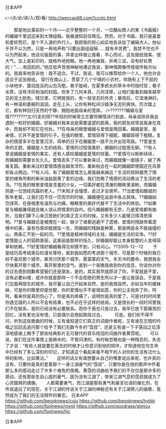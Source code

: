 
日本APP




👉/点/此/进/入/观/看/ http://wencao66.com?ccotc.html




　　那是他出事前的一个月——近乎整整的一个月，一位酷似商人的某《书画报》的编辑千里迢迢来到大理组稿。我被通知前往晤见。然而，对于书画，我只是喜爱和爱好而已，是个不入道的外行人。我把我的担心如实地告诉给了编辑大人。他似乎并不以为然，只是一再地声称“只要出面组组稿……就有辛苦费”。我禁不住也不以为然起来。他谈论版面的事，并拿出样报让我看，平心而论，这张报纸很美、很大气，加上是彩印的，就格外地抢眼。他一再地催我，并再三说，会有好处费的！“……有回扣的。”他压低声音很神秘地凑近我说，那神情颇像传授祖传秘方似的。我直率地告诉他：我不适合。不过，我说，我可以推荐给你一个人，他也许会适合于这张报纸。
穿行在南山上，贯穿了几个宁靖的小农村，伴随有上下不屈的小块地步、震动连亘的山包沟壑。巷子陡峭，在夏季疯长的草木中时隐时现；巷子水质，没有洋灰柏油的封固。但多了几何本真，几何淳厚。让咱们能看到越来越罕见的泥土脸色。晴日里，它明晃晃的，有一层坚忍的外壳；暴雨后，它湿淋淋的，有一种温和委婉的滋润。走在上头，让你有种松间沙路净无泥的爽快。历次踏上它，都有种回归天然的宁静，拥抱地面母亲的宽厚。
/>???????婚姻与爱情????????文/行走的雨??年轻的时候常立志要将懒惰进行到底，母亲说除非我会遇到一桩好的婚姻。好婚姻对我来说是需要遥望的距离。我的朋友经常说我身在其中，而我却不知它在何处。??在母亲的眼里婚姻与爱情是两回事。婚姻是家，是亲情，它并不是爱情的引子。在我的眼里，爱情容得下细腻，婚姻容得下粗糙。复杂的情感多半在爱里沉浮，简单的日子在婚姻里一路不允许出现弯路。??爱是生命的主题，婚姻是人生的结局，爱情的过程很美好，婚姻的过程很无聊。??有人曾说婚姻是爱情的果实，还有人感叹婚姻是爱情的坟墓。??爱情可以断断续续，而婚姻却需要长长久久。爱情丢失了可以重新来过，而婚姻就像一面镜子，破了再难复圆。重新来过的爱情情感会越发浓烈，重新粘合在一起的婚姻即使圆还在风景却各占两边。??有人问，有了婚姻爱情怎么离我越来越远？生活的琐碎磨秃了情爱的棱角所剩的柴米油盐脱离了爱的边缘。我们忽略了情感的流动煮淡了生活的老汤。??在我的眼里爱情是含羞的少女，一切美好都在清澈的眼眸里渴盼，而婚姻则是一位饱经风霜的老人。??未知才会憧憬，走过才会感怀。??当爱情如酿就的陈年老窖，让我们忍不住一饮而尽的时候，婚姻便在品尝中各占其味。??婚姻如饮绿茶，在吞咽里有温热与灼痛，眼睛里的美好代替不了生活中的体验。??如果爱与婚姻兼得就会被人误认矫情里的自吟。但凡婚姻都有无奈，凡是爱情都有曲折，当我们静下心来沉思她们的真正含义的时候，又有多少人能够沉得清思得明。??爱与婚姻总是被搅在一起，缺少了谁都逃避不了遗憾，爱情的残缺带着遗憾中的美，虽有伤感却能随坠一生，而婚姻的残缺是种累，那是两座永不能碰撞的山，两条汇不到一起的河。??爱情是精神领域的主戏，婚姻是生活的实体。??好爱情能让人的容颜美丽，这美丽是那样的恒久，好婚姻却能让本身聪慧的人变得简单和依赖。??好爱情好婚姻看得见却摸不到，只有问心。??2005-12--12
　　于是经历高考结束后的漫长等待，直到我如愿的考进那个城市，可是那个时候的我已经不喜欢那个城市，甚至讨厌那个城市，雾蒙蒙的天气，冬天冷的要命，我想我会尽快离开那个城市，离开那里的空气。直到一个夜晚我收到你的信息，你说你对你的过去感到抱歉希望我们还是朋友，是的，其实我早就原谅了你，不爱就是不爱，没有必要纠缠，或许你就是那样一个不会拒绝的男生所以才一直让我误会。于是我们见面再陌生的城市，我尽量让自己开起来自然，是的我很自然，亦如当年的傻妹妹，可是你的眼里却是忧郁，你的爱情似乎不是很如意，你的公主抛弃了你，呵呵，看来你是真的伤心了，你是真的疼痛了，说明你是真的爱了。可是对的时间里你遇见错的人所以不会有结果，也不必在乎这样的结局。又是很长的一段时间里我们不在联系，是的已经没有必要联系。而你于我也只是过去，我早已放下那痛苦的回忆，没有爱也没有恨，只是偶尔会想起那段过去。
　　可是。我们却不得不问，听到这些歌曲的时候，又有谁知道它们真正的词曲作者呢，又有谁在忘情的吟唱之后回去追问那个给予了我们无数今冬的“霑叔”，还是又有谁一下子感动之后深深地感谢上赐予了那些经典影片无可替代的音乐桂冠的词曲作者黄霑呢。　　可以说，我们在这件事情上是麻木的，不曾问津的。有时候忽略也是一种残忍的，失去了才说：“有些人就是要在离去的时候才让你意识到他的陪伴，才知道他在你生命中已经有了多么深刻的印记，才知道这个看起来毫不相干的人对你的生活有过什么样的影响，比如黄沾。”　　这样的话又有谁想要从自己的嘴里说出来呢，也许真的没有，只要你是真的爱着那个一身江湖豪气的“霑叔”，只要你是在他的歌声中怀着那么多的感动走过了许多个难免的夜晚。黄霑的词曲给予我们的不仅仅是那许多的感动，还有那些生自心底的豪气，因为没有江湖了，带来江湖气息的霑叔就成为了心灵膜拜的偶像。　　人都需要勇气，而江湖是那些勇气和豪言壮语的催化剂，在传说遥远了的现在，关于江湖的传说关于江湖的神秘还有关于江湖男儿的曲歌，竟然成为了我们的无法释怀的眷恋。
日本APP https://github.com/beooknews/cuiu
https://github.com/beooknews/hybbj
https://github.com/foolnews/mynji
https://github.com/goodraes/gimjcu
https://github.com/foolnews/tijc





日本APP
